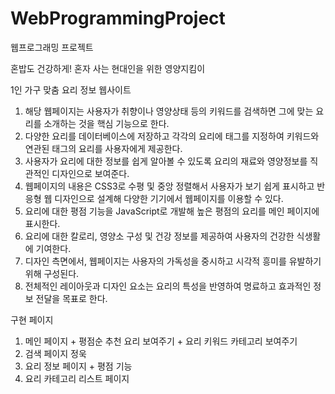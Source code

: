 # WebProgrammingProject
웹프로그래밍 프로젝트

혼밥도 건강하게! 혼자 사는 현대인을 위한 영양지킴이

1인 가구 맞춤 요리 정보 웹사이트

1. 해당 웹페이지는 사용자가 취향이나 영양상태 등의 키워드를 검색하면 그에 맞는 요리를 소개하는 것을 핵심 기능으로 한다.
2. 다양한 요리를 데이터베이스에 저장하고 각각의 요리에 태그를 지정하여 키워드와 연관된 태그의 요리를 사용자에게 제공한다.
3. 사용자가 요리에 대한 정보를 쉽게 알아볼 수 있도록 요리의 재료와 영양정보를 직관적인 디자인으로 보여준다.
4. 웹페이지의 내용은 CSS3로 수평 및 중앙 정렬해서 사용자가 보기 쉽게 표시하고 반응형 웹 디자인으로 설계해 다양한 기기에서 웹페이지를 이용할 수 있다.
5. 요리에 대한 평점 기능을 JavaScript로 개발해 높은 평점의 요리를 메인 페이지에 표시한다.
6. 요리에 대한 칼로리, 영양소 구성 및 건강 정보를 제공하여 사용자의 건강한 식생활에 기여한다.
7. 디자인 측면에서, 웹페이지는 사용자의 가독성을 중시하고 시각적 흥미를 유발하기 위해 구성된다.
8. 전체적인 레이아웃과 디자인 요소는 요리의 특성을 반영하여 명료하고 효과적인 정보 전달을 목표로 한다.

구현 페이지
1. 메인 페이지 + 평점순 추천 요리 보여주기 + 요리 키워드 카테고리 보여주기
2. 검색 페이지 정욱
3. 요리 정보 페이지 + 평점 기능
4. 요리 카테고리 리스트 페이지
